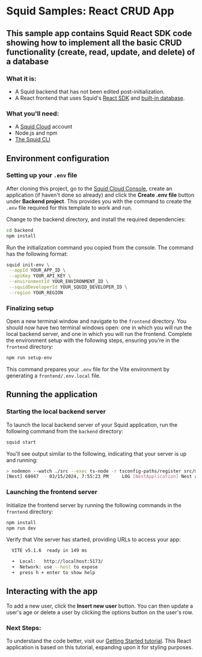 # Squid Samples: React CRUD App

## This sample app contains Squid React SDK code showing how to implement all the basic CRUD functionality (create, read, update, and delete) of a database

### What it is:
* A Squid backend that has not been edited post-initialization.
* A React frontend that uses Squid's [React SDK](https://docs.squid.cloud/docs/development-tools/react-sdk/) and [built-in database](https://docs.squid.cloud/docs/integrations/database/built-in).

### What you'll need:
* A [Squid Cloud](https://console.squid.cloud) account
* Node.js and npm
* [The Squid CLI](https://docs.squid.cloud/docs/development-tools/local-dev-cli)

## Environment configuration

### Setting up your `.env` file

After cloning this project, go to the [Squid Cloud Console](https://console.squid.cloud), create an application (if haven't done so already) and click the **Create .env file** button under **Backend project**. This provides you with the command to create the `.env` file required for this template to work and run.

Change to the backend directory, and install the required dependencies:

```bash
cd backend
npm install
```

Run the initialization command you copied from the console. The command has the following format:

```bash
squid init-env \
 --appId YOUR_APP_ID \
 --apiKey YOUR_API_KEY \
 --environmentId YOUR_ENVIRONMENT_ID \
 --squidDeveloperId YOUR_SQUID_DEVELOPER_ID \
 --region YOUR_REGION
```

### Finalizing setup

Open a new terminal window and navigate to the `frontend` directory. You should now have two terminal windows open: one in which you will run the local backend server, and one in which you will run the frontend. Complete the environment setup with the following steps, ensuring you're in the `frontend` directory:

```bash
npm run setup-env
```

This command prepares your `.env` file for the Vite environment by generating a `frontend/.env.local` file.

## Running the application

### Starting the local backend server

To launch the local backend server of your Squid application, run the following command from the `backend` directory:

```bash
squid start
```

You'll see output similar to the following, indicating that your server is up and running:

```bash
> nodemon --watch ./src --exec ts-node -r tsconfig-paths/register src/main.ts
[Nest] 68047  - 03/15/2024, 7:55:23 PM     LOG [NestApplication] Nest application successfully started +1ms
```

### Launching the frontend server

Initialize the frontend server by running the following commands in the `frontend` directory:

```bash
npm install
npm run dev
```

Verify that Vite server has started, providing URLs to access your app:

```bash
  VITE v5.1.6  ready in 149 ms

  ➜  Local:   http://localhost:5173/
  ➜  Network: use --host to expose
  ➜  press h + enter to show help
```

## Interacting with the app

To add a new user, click the **Insert new user** button. You can then update a user's age or delete a user by clicking the options button on the user's row. 

### Next Steps:
To understand the code better, visit our [Getting Started tutorial](https://docs.squid.cloud/docs/getting-started/dive-in/). This React application is based on this tutorial, expanding upon it for styling purposes. 
